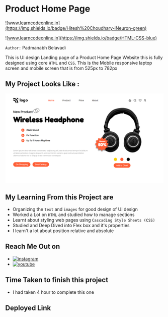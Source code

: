 # Product Home Page

![www.learncodeonline.in](https://img.shields.io/badge/Hitesh%20Choudhary-iNeuron-green)

![www.learncodeonline.in](https://img.shields.io/badge/HTML-CSS-blue)

`Author:` Padmanabh Belavadi

This is UI design Landing page of a Product Home Page Website this is fully designed using core `HTML` and `CSS`.
This is the Mobile responsive laptop screen and mobile screen that is from 525px to 782px 

## My Project Looks Like :

![](./screenshot-7.png)

## My Learning From this Project are

- Organizing the `text` and `images` for good design of UI design
- Worked a Lot on `HTML` and studied how to manage sections
- Learnt about styling web pages using `Cascading Style Sheets (CSS)`
- Studied and Deep Dived into Flex box and it's properties
- I learn't a lot about position relative and absolute



## Reach Me Out on

- [![instagram](https://img.shields.io/badge/Instagram-0A66C2?style=for-the-badge&logo=instagram&logoColor=white)](https://www.instagram.com/legend_padmanabh/)
- [![youtube](https://img.shields.io/badge/YouTube-ff0000?style=for-the-badge&logo=youtube&logoColor=white)](https://www.youtube.com/channel/UCIqD5Ga3y4kogf2YMpfmD8g)


## Time Taken to finish this project

- I had taken 4 hour to complete this one


## Deployed Link
